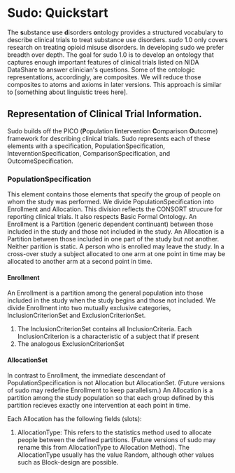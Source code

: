 # Sudo: Quickstart

The **s**ubstance **u**se **d**isorders **o**ntology provides a structured vocabulary to describe clinical trials to treat substance use disorders. _sudo_ 1.0 only covers research on treating opioid misuse disorders. In developing sudo we prefer breadth over depth. The goal for sudo 1.0 is to develop an ontology that captures enough important features of clinical trials listed on NIDA DataShare to answer clinician's questions. Some of the ontologic representations, accordingly, are composites. We will reduce those composites to atoms and axioms in later versions. This approach is similar to [something about linguistic trees here].

## Representation of Clinical Trial Information. 
Sudo builds off the PICO (**P**opulation **I**intervention **C**omparison **O**utcome) framework for describing clinical trials. Sudo represents each of these elements with a specification, PopulationSpecification, InteverntionSpecification, ComparisonSpecification, and OutcomeSpecification. 

### PopulationSpecification 
This element contains those elements that specify the group of people on whom the study was performed. We divide PopulationSpecification into Enrollment and Allocation. This division reflects the CONSORT strucure for reporting clinical trials. It also respects Basic Formal Ontology. An Enrollment is a Partition (generic dependent continuant) between those included in the study and those not included in the study. An Allocation is a Partition between those included in one part of the study but not another. Neither parition is static. A person who is enrolled may leave the study. In a cross-over study a subject allocated to one arm at one point in time may be allocated to another arm at a second point in time. 

#### Enrollment
An Enrollment is a partition among the general population into those included in the study when the study begins and those not included. We divide Enrollment into two mutually exclusive categories, InclusionCriterionSet and ExclusionCriterionSet. 
1. The InclusionCriterionSet contains all InclusionCriteria. Each InclusionCriterion is a characteristic of a subject that if present 
1. The analogous ExclusionCriterionSet

#### AllocationSet
In contrast to Enrollment, the immediate descendant of PopulationSpecification is not Allocation but AllocationSet. (Future versions of sudo may redefine Enrollment to keep parallelism.) An Allocation is a partition among the study population so that each group defined by this partition recieves exactly one intervention at each point in time. 

Each Allocation has the following fields (slots):
1. AllocationType: This refers to the statistics method used to allocate people between the defined partitions. (Future versions of sudo may rename this from AllocationType to Allocation Method). The AllocationType usually has the value Random, although other values such as Block-design are possible.
